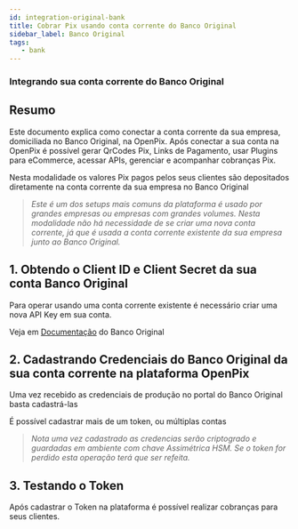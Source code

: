 ```yaml
---
id: integration-original-bank
title: Cobrar Pix usando conta corrente do Banco Original
sidebar_label: Banco Original
tags:
   - bank
---
```


### Integrando sua conta corrente do Banco Original

## Resumo

Este documento explica como conectar a conta corrente da sua empresa, domiciliada no Banco Original, na OpenPix. Após conectar a sua conta na OpenPix é possível gerar QrCodes Pix, Links de Pagamento, usar Plugins para eCommerce, acessar APIs, gerenciar e acompanhar cobranças Pix.

Nesta modalidade os valores Pix pagos pelos seus clientes são depositados diretamente na conta corrente da sua empresa no Banco Original

> *Este é um dos setups mais comuns da plataforma é usado por grandes empresas ou empresas com grandes volumes.* 
*Nesta modalidade não há necessidade de se criar uma nova conta corrente, já que é usada a conta corrente existente da sua empresa junto ao Banco Original.*

## 1. Obtendo o Client ID e Client Secret da sua conta Banco Original

Para operar usando uma conta corrente existente é necessário criar uma nova API Key em sua conta.

Veja em [Documentação](https://www.originalhub.com.br/documentacaohttps://www.originalhub.com.br/documentacao)
do Banco Original

## 2. Cadastrando Credenciais do Banco Original da sua conta corrente na plataforma OpenPix

Uma vez recebido as credenciais de produção no portal do Banco Original basta cadastrá-las 

É possível cadastrar mais de um token, ou múltiplas contas 

> *Nota uma vez cadastrado as credencias serão criptogrado e guardadas em ambiente com chave Assimétrica HSM. Se o token for perdido esta operação terá que ser refeita.* 


## 3. Testando o Token

Após cadastrar o Token na plataforma é possível realizar cobranças para seus clientes. 


